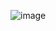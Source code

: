 ![image](https://user-images.githubusercontent.com/77222540/224543506-71d07ff9-2738-4721-8ca0-dc7d1a83d7f3.png)
